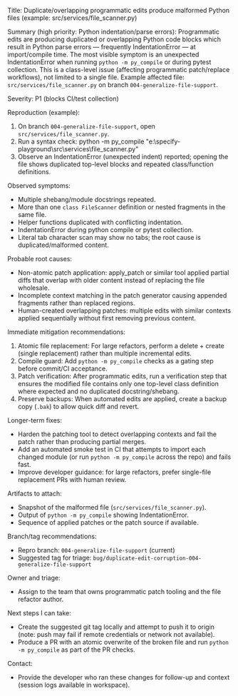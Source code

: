 Title: Duplicate/overlapping programmatic edits produce malformed Python files (example: src/services/file_scanner.py)

Summary (high priority: Python indentation/parse errors):
Programmatic edits are producing duplicated or overlapping Python code blocks which result in Python parse errors — frequently IndentationError — at import/compile time. The most visible symptom is an unexpected IndentationError when running `python -m py_compile` or during pytest collection. This is a class-level issue (affecting programmatic patch/replace workflows), not limited to a single file. Example affected file: `src/services/file_scanner.py` on branch `004-generalize-file-support`.

Severity: P1 (blocks CI/test collection)

Reproduction (example):
1. On branch `004-generalize-file-support`, open `src/services/file_scanner.py`.
2. Run a syntax check:
   python -m py_compile "e:\\specify-playground\\src\\services\\file_scanner.py"
3. Observe an IndentationError (unexpected indent) reported; opening the file shows duplicated top-level blocks and repeated class/function definitions.

Observed symptoms:
- Multiple shebang/module docstrings repeated.
- More than one `class FileScanner` definition or nested fragments in the same file.
- Helper functions duplicated with conflicting indentation.
- IndentationError during python compile or pytest collection.
- Literal tab character scan may show no tabs; the root cause is duplicated/malformed content.

Probable root causes:
- Non-atomic patch application: apply_patch or similar tool applied partial diffs that overlap with older content instead of replacing the file wholesale.
- Incomplete context matching in the patch generator causing appended fragments rather than replaced regions.
- Human-created overlapping patches: multiple edits with similar contexts applied sequentially without first removing previous content.

Immediate mitigation recommendations:
1. Atomic file replacement: For large refactors, perform a delete + create (single replacement) rather than multiple incremental edits.
2. Compile guard: Add `python -m py_compile` checks as a gating step before commit/CI acceptance.
3. Patch verification: After programmatic edits, run a verification step that ensures the modified file contains only one top-level class definition where expected and no duplicated docstring/shebang.
4. Preserve backups: When automated edits are applied, create a backup copy (`.bak`) to allow quick diff and revert.

Longer-term fixes:
- Harden the patching tool to detect overlapping contexts and fail the patch rather than producing partial merges.
- Add an automated smoke test in CI that attempts to import each changed module (or run `python -m py_compile` across the repo) and fails fast.
- Improve developer guidance: for large refactors, prefer single-file replacement PRs with human review.

Artifacts to attach:
- Snapshot of the malformed file (`src/services/file_scanner.py`).
- Output of `python -m py_compile` showing IndentationError.
- Sequence of applied patches or the patch source if available.

Branch/tag recommendations:
- Repro branch: `004-generalize-file-support` (current)
- Suggested tag for triage: `bug/duplicate-edit-corruption-004-generalize-file-support`

Owner and triage:
- Assign to the team that owns programmatic patch tooling and the file refactor author.

Next steps I can take:
- Create the suggested git tag locally and attempt to push it to origin (note: push may fail if remote credentials or network not available).
- Produce a PR with an atomic overwrite of the broken file and run `python -m py_compile` as part of the PR checks.

Contact:
- Provide the developer who ran these changes for follow-up and context (session logs available in workspace).
